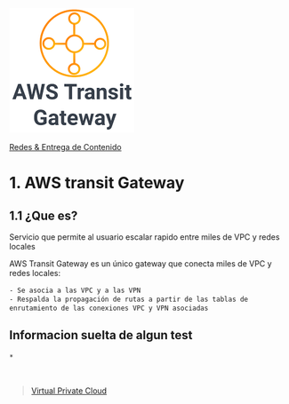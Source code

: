 ![Transit Gateway](../../00_assets/Redes%20&%20Entrega%20de%20contenidos/transitgateway-logo.png)

[Redes & Entrega de Contenido](../../04-Redes_y_entrega_de_Contenido/)

# 1. AWS transit Gateway

## 1.1 ¿Que es?

Servicio que permite al usuario escalar rapido entre miles de VPC y redes locales

AWS Transit Gateway es un único gateway que conecta miles de VPC y redes locales:

    - Se asocia a las VPC y a las VPN
    - Respalda la propagación de rutas a partir de las tablas de enrutamiento de las conexiones VPC y VPN asociadas

## Informacion suelta de algun test

    * 


<br/>

> [Virtual Private Cloud](./vpc.md)

<br/>